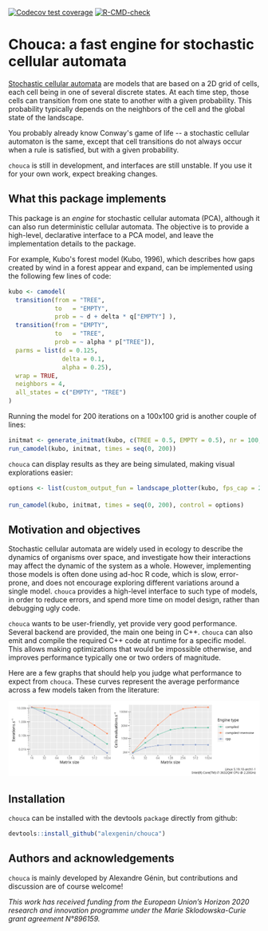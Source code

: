 
<!-- badges: start -->
[![Codecov test coverage](https://codecov.io/gh/alexgenin/chouca/branch/master/graph/badge.svg)](https://app.codecov.io/gh/alexgenin/chouca?branch=master)
[![R-CMD-check](https://github.com/alexgenin/chouca/actions/workflows/R-CMD-check.yaml/badge.svg)](https://github.com/alexgenin/chouca/actions/workflows/R-CMD-check.yaml)
<!-- badges: end -->

# Chouca: a fast engine for stochastic cellular automata

[Stochastic cellular automata](https://en.wikipedia.org/wiki/Stochastic_cellular_automaton)
are models that are based on a 2D grid of cells, each cell being in one of
several discrete states. At each time step, those cells can transition from
one state to another with a given probability. This probability typically
depends on the neighbors of the cell and the global state of the landscape.

You probably already know Conway's game of life -- a stochastic cellular
automaton is the same, except that cell transitions do not always occur when
a rule is satisfied, but with a given probability.

`chouca` is still in development, and interfaces are still unstable. If you use
it for your own work, expect breaking changes.

## What this package implements

This package is an *engine* for stochastic cellular automata (PCA), although
it can also run deterministic cellular automata. The objective is to provide
a high-level, declarative interface to a PCA model, and leave
the implementation details to the package.

For example, Kubo's forest model (Kubo, 1996), which describes how gaps created
by wind in a forest appear and expand, can be implemented using the following
few lines of code:

```r
kubo <- camodel(
  transition(from = "TREE",
             to   = "EMPTY",
             prob = ~ d + delta * q["EMPTY"] ),
  transition(from = "EMPTY",
             to   = "TREE",
             prob = ~ alpha * p["TREE"]),
  parms = list(d = 0.125,
               delta = 0.1,
               alpha = 0.25),
  wrap = TRUE,
  neighbors = 4,
  all_states = c("EMPTY", "TREE")
)
```

Running the model for 200 iterations on a 100x100 grid is another couple of lines:

```r
initmat <- generate_initmat(kubo, c(TREE = 0.5, EMPTY = 0.5), nr = 100, nc = 100)
run_camodel(kubo, initmat, times = seq(0, 200))
```

`chouca` can display results as they are being simulated, making visual
explorations easier:

```r
options <- list(custom_output_fun = landscape_plotter(kubo, fps_cap = 24))

run_camodel(kubo, initmat, times = seq(0, 200), control = options)
```


## Motivation and objectives

Stochastic cellular automata are widely used in ecology to describe the dynamics of
organisms over space, and investigate how their interactions may affect the dynamic
of the system as a whole. However, implementing those models is often done using ad-hoc
R code, which is slow, error-prone, and does not encourage exploring different
variations around a single model. `chouca` provides a high-level interface to
such type of models, in order to reduce errors, and spend more time on model design,
rather than debugging ugly code.

`chouca` wants to be user-friendly, yet provide very good performance.
Several backend are provided, the main one being in C++. `chouca` can also
emit and compile the required C++ code at runtime for a specific model. This
allows making optimizations that would be impossible otherwise, and improves
performance typically one or two orders of magnitude.

Here are a few graphs that should help you judge what performance to expect from
`chouca`. These curves represent the average performance across a few models
taken from the literature:

![benchmark_results](./benchmarks_last_commit.png)

## Installation

`chouca` can be installed with the devtools `package` directly from github:

```r
devtools::install_github("alexgenin/chouca")
```

## Authors and acknowledgements

`chouca` is mainly developed by Alexandre Génin, but contributions and
discussion are of course welcome!

*This work has received funding from the European Union’s Horizon 2020 research and innovation programme under the Marie Sklodowska-Curie grant agreement N°896159.*

